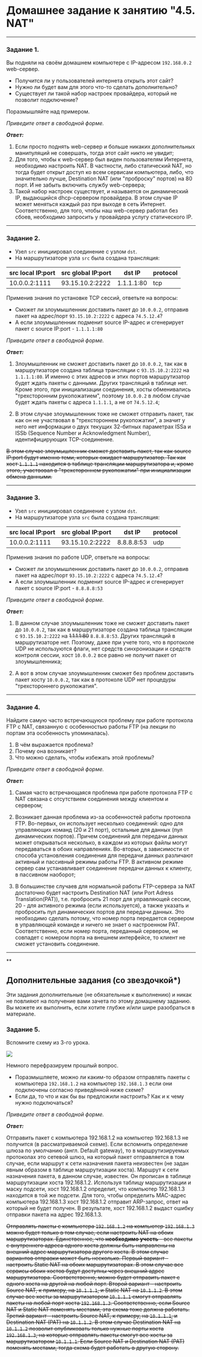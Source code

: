 # Домашнее задание к занятию "4.5. NAT"

---

### Задание 1. 

Вы подняли на своём домашнем компьютере с IP-адресом `192.168.0.2` web-сервер.

* Получится ли у пользователей интернета открыть этот сайт?
* Нужно ли будет вам для этого что-то сделать дополнительно?
* Существует ли такой набор настроек провайдера, который не позволит подключение?
 
Поразмышляйте над примером.

*Приведите ответ в свободной форме.*

***Ответ:***

1. Если просто поднять web-сервер и больше никаких дополнительных манипуляций не совершать, тогда этот сайт никто не увидит;
2. Для того, чтобы к web-сервер был виден пользователям Интернета, необходимо настроить NAT. В частности, либо статический NAT, но тогда будет открыт доступ ко всем сервисам компьютера, либо, что значительно лучше, Destination NAT (или "проброску" портов) на 80 порт. И не забыть включить службу web-сервера;
3. Такой набор настроек существует, и называется он динамический IP, выдающийся dhcp-сервером провайдера. В этом случае IP может меняться каждый раз при выходе в сеть Интернет. Соответственно, для того, чтобы наш web-сервер работал без сбоев, необходимо запросить у провайдера услугу статического IP.

---

### Задание 2. 

- Узел `src` инициировал соединение с узлом `dst`.
- На маршрутизаторе узла `src` была создана трансляция:


| src local IP:port | src global IP:port | dst IP | protocol
| -------- | -------- | -------- | -------- |
| 10.0.0.2:1111     | 93.15.10.2:2222     | 1.1.1.1:80     |tcp|

Применив знания по установке TCP сессий, ответьте на вопросы:
* Сможет ли злоумышленник доставить пакет до `10.0.0.2`, отправив пакет на адрес/порт `93.15.10.2:2222` с адреса `74.5.12.4`?
* А если злоумышленник подменит source IP-адрес и сгенерирует пакет с source IP:port - `1.1.1.1:80`

*Приведите ответ в свободной форме.*

***Ответ:***

1. Злоумышленник не сможет доставить пакет до `10.0.0.2`, так как в маршрутизаторе создана таблица трансляции с `93.15.10.2:2222` на `1.1.1.1:80`. И именно с этих адресов и этих портов маршрутизатор будет ждать пакеты с данными. Других трансляций в таблице нет. Кроме этого, при инициализации соединения, хосты обменивались "трехсторонним рукопожатием", поэтому `10.0.0.2` в любом случае будет ждать пакеты с адреса `1.1.1.1`, а не от `74.5.12.4`;

2. В этом случае злоумышленник тоже не сможет отправить пакет, так как он не участвовал в "трехстороннем рукопожатии", а значит у него нет информации о двух текущих 32-битных параметрах ISSa и ISSb (Sequence Number и Acknowledgment Number), идентифицирующих TCP-соединение.

<del>В этом случае злоумышленник сможет доставить пакет, так как source IP:port будут именно теми, которых ожидает маршрутизатор. Так как хост `1.1.1.1` находится в таблице трансляции маршрутизатора и, кроме этого, участвовал в "трехстороннем рукопожатии" при инициализации обмена данными.</del>

---

### Задание 3. 

- Узел `src` инициировал соединение с узлом `dst`.
- На маршрутизаторе узла `src` была создана трансляция:


| src local IP:port | src global IP:port | dst IP | protocol
| -------- | -------- | -------- | -------- |
| 10.0.0.2:1111     | 93.15.10.2:2222     | 8.8.8.8:53     |udp|

Применив знания по работе UDP, ответьте на вопросы:
* Сможет ли злоумышленник доставить пакет до `10.0.0.2`, отправив пакет на адрес/порт `93.15.10.2:2222` с адреса `74.5.12.4`?
* А если злоумышленник подменит source IP-адрес и сгенерирует пакет с source IP:port - `8.8.8.8:53`

*Приведите ответ в свободной форме.*

***Ответ:***

1. В данном случае злоумышленник тоже не сможет доставить пакет до `10.0.0.2`, так как в маршрутизаторе создана таблица трансляции с `93.15.10.2:2222` на <del>1.1.1.1:80</del> `8.8.8.8:53`. Других трансляций в маршрутизаторе нет. Поэтому, даже при учете того, что в протоколе UDP не используются флаги, нет средств синхронизации и средств контроля сессии, хост `10.0.0.2` все равно не получит пакет от злоумышленника;

2. А вот в этом случае злоумышленник сможет без проблем доставить пакет хосту `10.0.0.2`, так как в протоколе UDP нет процедуры "трехстороннего рукопожатия".

---

### Задание 4. 

Найдите самую часто встречающуюся проблему при работе протокола FTP с NAT, связанную с особенностью работы FTP (на лекции по портам эта особенность упоминалась).

1. В чём выражается проблема?
2. Почему она возникает?
3. Что можно сделать, чтобы избежать этой проблемы?

*Приведите ответ в свободной форме.*

***Ответ:***

1. Самая часто встречающаяся проблема при работе протокола FTP с NAT связана с отсутствием соединения между клиентом и сервером;

2. Возникает данная проблема из-за особенностей работы протокола FTP. Во-первых, он использует несколько соединений: одно для управляющих команд (20 и 21 порт), остальные для данных (пул динамических портов). Причем соединений для передачи данных может открываться несколько, в каждом из которых файлы могут передаваться в обоих направлениях. Во-вторых, в зависимости от способа установления соединения для передачи данных различают активный и пассивный режимы работы FTP. В активном режиме сервер сам устанавливает соединение передачи данных к клиенту, в пассивном наоборот;

3. В большинстве случаев для нормальной работы FTP-сервера за NAT достаточно будет настроить Destination NAT (или Port Adress Translation(PAT)), т.е. пробросить 21 порт для управляющей сессии, 20 - для активного режима (если используется), а также указать и пробросить пул динамических портов для передачи данных. Это необходимо сделать потому, что номер порта передается сервером в управляющей команде и ничего не знает о настроенном PAT. Соответственно, если номер порта, переданный сервером, не совпадет с номером порта на внешнем интерфейсе, то клиент не сможет установить соединение.

---

**

## Дополнительные задания (со звездочкой*)
Эти задания дополнительные (не обязательные к выполнению) и никак не повлияют на получение вами зачета по этому домашнему заданию. Вы можете их выполнить, если хотите глубже и/или шире разобраться в материале.


### Задание 5. 

Вспомните схему из 3-го урока.

![](https://i.imgur.com/fOE0vdh.png)

Немного перефразируем прошлый вопрос.

 - Поразмышляете, можно ли каким-то образом отправлять пакеты с компьютера `192.168.1.2` на компьютер `192.168.1.3` если они подключены согласно приведённой ниже схеме?
 - Если да, то что и как бы вы предложили настроить? Как и к чему нужно подключаться?

*Приведите ответ в свободной форме.*

***Ответ:***

Отправить пакет с компьютера 192.168.1.2 на компьютер 192.168.1.3 не получится (в рассматриваемой схеме). Если вспомнить определение шлюза по умолчанию (англ. Default gateway), то в маршрутизируемых протоколах это сетевой шлюз, на который пакет отправляется в том случае, если маршрут к сети назначения пакета неизвестен (не задан явным образом в таблице маршрутизации хоста). Маршрут к сети назначения пакета, в данном случае, известен. Он прописан в таблице маршрутизации хоста 192.168.1.2. Используя таблицу маршрутизации и маску подсети, хост 192.168.1.2 определит, что компьютер 192.168.1.3 находится в той же подсети. Для того, чтобы определить MAC-адрес компьютера 192.168.1.3 хост 192.168.1.2 отправит ARP-запрос, ответ на который не будет получен. В результате, хост 192.168.1.2 выдаст ошибку отправки пакета на адрес 192.168.1.3.

<del>Отправлять пакеты с компьютера `192.168.1.2` на компьютер `192.168.1.3` можно будет только в том случае, если настроить NAT на обоих маршрутизаторах. Единственное, что **необходимо учесть** - все пакеты с внутреннего адреса одного хоста должны быть направлены на внешний адрес маршрутизатора другого хоста. В этом случае вариантов отправки может быть несколько. Первый вариант - настроить Static NAT на обоих маршрутизаторах. В этом случае все сервисы обоих хостов будут доступны через внешний адрес маршрутизатора. Соответственно, можно будет отправить пакет с одного хоста на другой на любой порт. Второй вариант - настроить Source NAT, к примеру, на `10.1.1.1`, и Static NAT на `10.1.1.2`. В этом случае все хосты за маршрутизатором `10.1.1.1` смогут отправлять пакеты на любой порт хоста `192.168.1.3`. Соответственно, если Source NAT и Static NAT поменять местами, эта схема тоже должна работать. Третий вариант - настроить Source NAT, к примеру, на `10.1.1.1`, и Destination NAT (PAT) на `10.1.1.2`. В этом случае Destination NAT на `10.1.1.2` позволит опубликовать только нужные порты хоста `192.168.1.3`, на которые отправлять пакеты смогут все хосты за маршрутизатором `10.1.1.1`. Если Source NAT и Destination NAT (PAT) поменять местами, тогда схема будет работать в другую сторону.</del>